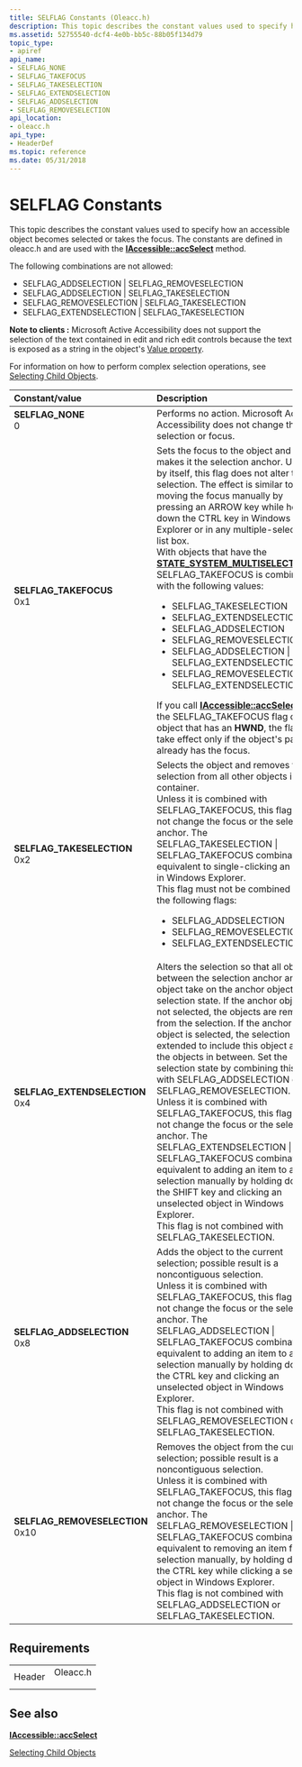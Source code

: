 ```yaml
---
title: SELFLAG Constants (Oleacc.h)
description: This topic describes the constant values used to specify how an accessible object becomes selected or takes the focus.
ms.assetid: 52755540-dcf4-4e0b-bb5c-88b05f134d79
topic_type:
- apiref
api_name:
- SELFLAG_NONE
- SELFLAG_TAKEFOCUS
- SELFLAG_TAKESELECTION
- SELFLAG_EXTENDSELECTION
- SELFLAG_ADDSELECTION
- SELFLAG_REMOVESELECTION
api_location:
- oleacc.h
api_type:
- HeaderDef
ms.topic: reference
ms.date: 05/31/2018
---
```


# SELFLAG Constants

This topic describes the constant values used to specify how an accessible object becomes selected or takes the focus. The constants are defined in oleacc.h and are used with the [**IAccessible::accSelect**](/windows/desktop/api/Oleacc/nf-oleacc-iaccessible-accselect) method.

The following combinations are not allowed:

-   SELFLAG\_ADDSELECTION \| SELFLAG\_REMOVESELECTION
-   SELFLAG\_ADDSELECTION \| SELFLAG\_TAKESELECTION
-   SELFLAG\_REMOVESELECTION \| SELFLAG\_TAKESELECTION
-   SELFLAG\_EXTENDSELECTION \| SELFLAG\_TAKESELECTION

**Note to clients :** Microsoft Active Accessibility does not support the selection of the text contained in edit and rich edit controls because the text is exposed as a string in the object's [Value property](value-property.md).

For information on how to perform complex selection operations, see [Selecting Child Objects](selecting-child-objects.md).



<table>
<colgroup>
<col style="width: 50%" />
<col style="width: 50%" />
</colgroup>
<thead>
<tr class="header">
<th style="text-align: left;">Constant/value</th>
<th style="text-align: left;">Description</th>
</tr>
</thead>
<tbody>
<tr class="odd">
<td style="text-align: left;"><span id="SELFLAG_NONE"></span><span id="selflag_none"></span><dl> <dt><strong>SELFLAG_NONE</strong></dt> <dt>0</dt> </dl></td>
<td style="text-align: left;">Performs no action. Microsoft Active Accessibility does not change the selection or focus.<br/></td>
</tr>
<tr class="even">
<td style="text-align: left;"><span id="SELFLAG_TAKEFOCUS"></span><span id="selflag_takefocus"></span><dl> <dt><strong>SELFLAG_TAKEFOCUS</strong></dt> <dt>0x1</dt> </dl></td>
<td style="text-align: left;">Sets the focus to the object and makes it the selection anchor. Used by itself, this flag does not alter the selection. The effect is similar to moving the focus manually by pressing an ARROW key while holding down the CTRL key in Windows Explorer or in any multiple-selection list box. <br/> With objects that have the <a href="object-state-constants"><strong>STATE_SYSTEM_MULTISELECTABLE</strong></a>, SELFLAG_TAKEFOCUS is combined with the following values:<br/>
<ul>
<li>SELFLAG_TAKESELECTION</li>
<li>SELFLAG_EXTENDSELECTION</li>
<li>SELFLAG_ADDSELECTION</li>
<li>SELFLAG_REMOVESELECTION</li>
<li>SELFLAG_ADDSELECTION | SELFLAG_EXTENDSELECTION</li>
<li>SELFLAG_REMOVESELECTION | SELFLAG_EXTENDSELECTION</li>
</ul>
If you call <a href="/windows/desktop/api/Oleacc/nf-oleacc-iaccessible-accselect"><strong>IAccessible::accSelect</strong></a> with the SELFLAG_TAKEFOCUS flag on an object that has an <strong>HWND</strong>, the flag will take effect only if the object's parent already has the focus.<br/></td>
</tr>
<tr class="odd">
<td style="text-align: left;"><span id="SELFLAG_TAKESELECTION"></span><span id="selflag_takeselection"></span><dl> <dt><strong>SELFLAG_TAKESELECTION</strong></dt> <dt>0x2</dt> </dl></td>
<td style="text-align: left;">Selects the object and removes the selection from all other objects in the container. <br/> Unless it is combined with SELFLAG_TAKEFOCUS, this flag does not change the focus or the selection anchor. The SELFLAG_TAKESELECTION | SELFLAG_TAKEFOCUS combination is equivalent to single-clicking an item in Windows Explorer.<br/> This flag must not be combined with the following flags:<br/>
<ul>
<li>SELFLAG_ADDSELECTION</li>
<li>SELFLAG_REMOVESELECTION</li>
<li>SELFLAG_EXTENDSELECTION</li>
</ul></td>
</tr>
<tr class="even">
<td style="text-align: left;"><span id="SELFLAG_EXTENDSELECTION"></span><span id="selflag_extendselection"></span><dl> <dt><strong>SELFLAG_EXTENDSELECTION</strong></dt> <dt>0x4</dt> </dl></td>
<td style="text-align: left;">Alters the selection so that all objects between the selection anchor and this object take on the anchor object's selection state. If the anchor object is not selected, the objects are removed from the selection. If the anchor object is selected, the selection is extended to include this object and all the objects in between. Set the selection state by combining this flag with SELFLAG_ADDSELECTION or SELFLAG_REMOVESELECTION. <br/> Unless it is combined with SELFLAG_TAKEFOCUS, this flag does not change the focus or the selection anchor. The SELFLAG_EXTENDSELECTION | SELFLAG_TAKEFOCUS combination is equivalent to adding an item to a selection manually by holding down the SHIFT key and clicking an unselected object in Windows Explorer.<br/> This flag is not combined with SELFLAG_TAKESELECTION.<br/></td>
</tr>
<tr class="odd">
<td style="text-align: left;"><span id="SELFLAG_ADDSELECTION"></span><span id="selflag_addselection"></span><dl> <dt><strong>SELFLAG_ADDSELECTION</strong></dt> <dt>0x8</dt> </dl></td>
<td style="text-align: left;">Adds the object to the current selection; possible result is a noncontiguous selection. <br/> Unless it is combined with SELFLAG_TAKEFOCUS, this flag does not change the focus or the selection anchor. The SELFLAG_ADDSELECTION | SELFLAG_TAKEFOCUS combination is equivalent to adding an item to a selection manually by holding down the CTRL key and clicking an unselected object in Windows Explorer.<br/> This flag is not combined with SELFLAG_REMOVESELECTION or SELFLAG_TAKESELECTION.<br/></td>
</tr>
<tr class="even">
<td style="text-align: left;"><span id="SELFLAG_REMOVESELECTION"></span><span id="selflag_removeselection"></span><dl> <dt><strong>SELFLAG_REMOVESELECTION</strong></dt> <dt>0x10</dt> </dl></td>
<td style="text-align: left;">Removes the object from the current selection; possible result is a noncontiguous selection. <br/> Unless it is combined with SELFLAG_TAKEFOCUS, this flag does not change the focus or the selection anchor. The SELFLAG_REMOVESELECTION | SELFLAG_TAKEFOCUS combination is equivalent to removing an item from a selection manually, by holding down the CTRL key while clicking a selected object in Windows Explorer.<br/> This flag is not combined with SELFLAG_ADDSELECTION or SELFLAG_TAKESELECTION.<br/></td>
</tr>
</tbody>
</table>



## Requirements



|                   |                                                                                     |
|-------------------|-------------------------------------------------------------------------------------|
| Header<br/> | <dl> <dt>Oleacc.h</dt> </dl> |



## See also

<dl> <dt>

[**IAccessible::accSelect**](/windows/desktop/api/Oleacc/nf-oleacc-iaccessible-accselect)
</dt> <dt>

[Selecting Child Objects](selecting-child-objects.md)
</dt> </dl>

 

 





